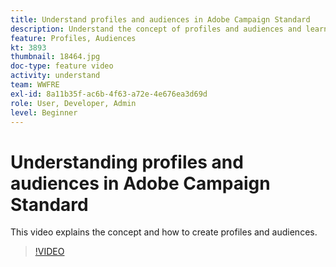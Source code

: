 ```yaml
---
title: Understand profiles and audiences in Adobe Campaign Standard
description: Understand the concept of profiles and audiences and learn how to create profiles and audiences.
feature: Profiles, Audiences
kt: 3893
thumbnail: 18464.jpg
doc-type: feature video
activity: understand
team: WWFRE
exl-id: 8a11b35f-ac6b-4f63-a72e-4e676ea3d69d
role: User, Developer, Admin
level: Beginner
---
```

# Understanding profiles and audiences in Adobe Campaign Standard

This video explains the concept and how to create profiles and audiences.

>[!VIDEO](https://video.tv.adobe.com/v/18464?quality=12&learn=on)
